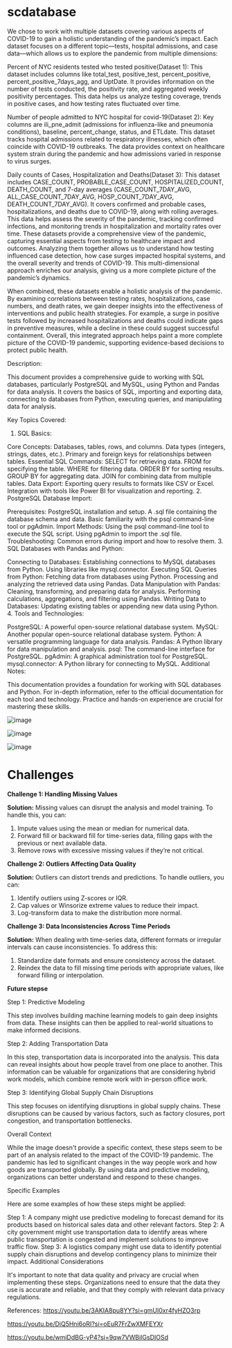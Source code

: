 # scdatabase


We chose to work with multiple datasets covering various aspects of COVID-19 to gain a holistic understanding of the pandemic’s impact. Each dataset focuses on a different topic—tests, hospital admissions, and case data—which allows us to explore the pandemic from multiple dimensions:

Percent of NYC residents tested who tested positive(Dataset 1):
This dataset includes columns like total_test, positive_test, percent_positive, percent_positive_7days_agg, and UptDate. It provides information on the number of tests conducted, the positivity rate, and aggregated weekly positivity percentages. This data helps us analyze testing coverage, trends in positive cases, and how testing rates fluctuated over time.

Number of people admitted to NYC hospital for covid-19(Dataset 2):
Key columns are ili_pne_admit (admissions for influenza-like and pneumonia conditions), baseline, percent_change, status, and ETLdate. This dataset tracks hospital admissions related to respiratory illnesses, which often coincide with COVID-19 outbreaks. The data provides context on healthcare system strain during the pandemic and how admissions varied in response to virus surges.

Daily counts of Cases, Hospitalization and Deaths(Dataset 3):
This dataset includes CASE_COUNT, PROBABLE_CASE_COUNT, HOSPITALIZED_COUNT, DEATH_COUNT, and 7-day averages (CASE_COUNT_7DAY_AVG, ALL_CASE_COUNT_7DAY_AVG, HOSP_COUNT_7DAY_AVG, DEATH_COUNT_7DAY_AVG). It covers confirmed and probable cases, hospitalizations, and deaths due to COVID-19, along with rolling averages. This data helps assess the severity of the pandemic, tracking confirmed infections, and monitoring trends in hospitalization and mortality rates over time.
These datasets provide a comprehensive view of the pandemic, capturing essential aspects from testing to healthcare impact and outcomes. Analyzing them together allows us to understand how testing influenced case detection, how case surges impacted hospital systems, and the overall severity and trends of COVID-19. This multi-dimensional approach enriches our analysis, giving us a more complete picture of the pandemic’s dynamics.

When combined, these datasets enable a holistic analysis of the pandemic. By examining correlations between testing rates, hospitalizations, case numbers, and death rates, we gain deeper insights into the effectiveness of interventions and public health strategies. For example, a surge in positive tests followed by increased hospitalizations and deaths could indicate gaps in preventive measures, while a decline in these could suggest successful containment. Overall, this integrated approach helps paint a more complete picture of the COVID-19 pandemic, supporting evidence-based decisions to protect public health.

Description:

This document provides a comprehensive guide to working with SQL databases, particularly PostgreSQL and MySQL, using Python and Pandas for data analysis. It covers the basics of SQL, importing and exporting data, connecting to databases from Python, executing queries, and manipulating data for analysis.

Key Topics Covered:

1. SQL Basics:

Core Concepts:
Databases, tables, rows, and columns.
Data types (integers, strings, dates, etc.).
Primary and foreign keys for relationships between tables.
Essential SQL Commands:
SELECT for retrieving data.
FROM for specifying the table.
WHERE for filtering data.
ORDER BY for sorting results.
GROUP BY for aggregating data.
JOIN for combining data from multiple tables.
Data Export:
Exporting query results to formats like CSV or Excel.
Integration with tools like Power BI for visualization and reporting.
2. PostgreSQL Database Import:

Prerequisites:
PostgreSQL installation and setup.
A .sql file containing the database schema and data.
Basic familiarity with the psql command-line tool or pgAdmin.
Import Methods:
Using the psql command-line tool to execute the SQL script.
Using pgAdmin to import the .sql file.
Troubleshooting: Common errors during import and how to resolve them.
3. SQL Databases with Pandas and Python:

Connecting to Databases:
Establishing connections to MySQL databases from Python.
Using libraries like mysql.connector.
Executing SQL Queries from Python:
Fetching data from databases using Python.
Processing and analyzing the retrieved data using Pandas.
Data Manipulation with Pandas:
Cleaning, transforming, and preparing data for analysis.
Performing calculations, aggregations, and filtering using Pandas.
Writing Data to Databases:
Updating existing tables or appending new data using Python.
4. Tools and Technologies:

PostgreSQL: A powerful open-source relational database system.
MySQL: Another popular open-source relational database system.
Python: A versatile programming language for data analysis.
Pandas: A Python library for data manipulation and analysis.
psql: The command-line interface for PostgreSQL.
pgAdmin: A graphical administration tool for PostgreSQL.
mysql.connector: A Python library for connecting to MySQL.
Additional Notes:

This documentation provides a foundation for working with SQL databases and Python.
For in-depth information, refer to the official documentation for each tool and technology.
Practice and hands-on experience are crucial for mastering these skills.


![image](https://github.com/user-attachments/assets/c44541f3-06a0-42bf-bc26-cf2803d20598)


![image](https://github.com/user-attachments/assets/d437ef77-2c7d-44b7-91f9-4fa8213868b9)


![image](https://github.com/user-attachments/assets/3b48c275-8c95-401f-a83e-9dc5da7e1faa)


# **Challenges**

**Challenge 1: Handling Missing Values**

**Solution:** Missing values can disrupt the analysis and model training. To handle this, you can:

1. Impute values using the mean or median for numerical data.
2. Forward fill or backward fill for time-series data, filling gaps with the previous or next available data.
3. Remove rows with excessive missing values if they’re not critical.

**Challenge 2: Outliers Affecting Data Quality**

**Solution:** Outliers can distort trends and predictions. To handle outliers, you can:

1. Identify outliers using Z-scores or IQR.
2. Cap values or Winsorize extreme values to reduce their impact.
3. Log-transform data to make the distribution more normal.

**Challenge 3: Data Inconsistencies Across Time Periods**

**Solution:** When dealing with time-series data, different formats or irregular intervals can cause inconsistencies. To address this:

1. Standardize date formats and ensure consistency across the dataset.
2. Reindex the data to fill missing time periods with appropriate values, like forward filling or interpolation.


**Future stepse**


Step 1: Predictive Modeling

This step involves building machine learning models to gain deep insights from data. These insights can then be applied to real-world situations to make informed decisions.

Step 2: Adding Transportation Data

In this step, transportation data is incorporated into the analysis. This data can reveal insights about how people travel from one place to another. This information can be valuable for organizations that are considering hybrid work models, which combine remote work with in-person office work.

Step 3: Identifying Global Supply Chain Disruptions

This step focuses on identifying disruptions in global supply chains. These disruptions can be caused by various factors, such as factory closures, port congestion, and transportation bottlenecks.

Overall Context

While the image doesn't provide a specific context, these steps seem to be part of an analysis related to the impact of the COVID-19 pandemic. The pandemic has led to significant changes in the way people work and how goods are transported globally. By using data and predictive modeling, organizations can better understand and respond to these changes.

Specific Examples

Here are some examples of how these steps might be applied:

Step 1: A company might use predictive modeling to forecast demand for its products based on historical sales data and other relevant factors.
Step 2: A city government might use transportation data to identify areas where public transportation is congested and implement solutions to improve traffic flow.
Step 3: A logistics company might use data to identify potential supply chain disruptions and develop contingency plans to minimize their impact.
Additional Considerations

It's important to note that data quality and privacy are crucial when implementing these steps. Organizations need to ensure that the data they use is accurate and reliable, and that they comply with relevant data privacy regulations.



References:
https://youtu.be/3AKIA8pu8YY?si=gmUI0xr4fyHZO3rp

https://youtu.be/DiQ5Hni6oRI?si=oEuR7FrZwXMFEYXr

https://youtu.be/wmiDdBG-yP4?si=9qw7VWBiIGsDIOSd
